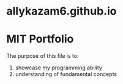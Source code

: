 # allykazam6.github.io

<h1>MIT Portfolio</h1>

<p>The purpose of this file is to:</p>
<ol>
  <li>showcase my programming ability</li>
  <li>understanding of fundamental concepts</li>
</ol>
